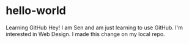 # hello-world

Learning GitHub
Hey! I am Sen and am just learning to use GitHub. I'm interested in Web Design.
I made this change on my local repo.
